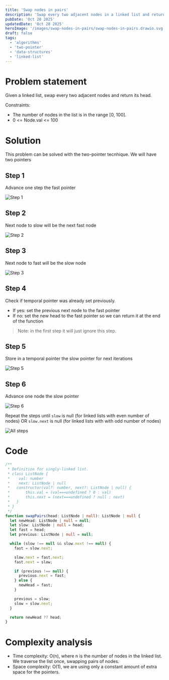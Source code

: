 ```yaml
---
title: 'Swap nodes in pairs'
description: 'Swap every two adjacent nodes in a linked list and return its head.'
pubDate: 'Oct 28 2025'
updatedDate: 'Oct 28 2025'
heroImage: '/images/swap-nodes-in-pairs/swap-nodes-in-pairs.drawio.svg'
draft: false
tags:
  - 'algorithms'
  - 'two-pointer'
  - 'data-structures'
  - 'linked-list'
---
```


# Problem statement

Given a linked list, swap every two adjacent nodes and return its head.

Constraints:

- The number of nodes in the list is in the range [0, 100].
- 0 <= Node.val <= 100

# Solution

This problem can be solved with the two-pointer tecnhique. We will have two pointers

## Step 1

Advance one step the fast pointer

![Step 1](/images/swap-nodes-in-pairs/swap-nodes-in-pairs.step-1.svg 'Step 1 - Advance fast pointer')

## Step 2

Next node to slow will be the next fast node

![Step 2](/images/swap-nodes-in-pairs/swap-nodes-in-pairs.step-2.svg 'Step 2 - Next slow node')

## Step 3

Next node to fast will be the slow node

![Step 3](/images/swap-nodes-in-pairs/swap-nodes-in-pairs.step-3.svg 'Step 3 - Next fast node')

## Step 4

Check if temporal pointer was already set previously.

- If yes: set the previous next node to the fast pointer
- If no: set the new head to the fast pointer so we can return it at the end of the function

> Note: in the first step it will just ignore this step.

## Step 5

Store in a temporal pointer the slow pointer for next iterations

![Step 5](/images/swap-nodes-in-pairs/swap-nodes-in-pairs.step-5.svg 'Step 5 - Temporal pointer')

## Step 6

Advance one node the slow pointer

![Step 6](/images/swap-nodes-in-pairs/swap-nodes-in-pairs.step-6.svg 'Step 6 - Slow pointer')

Repeat the steps until `slow` is null (for linked lists with even number of nodes) OR `slow.next` is null (for linked lists with with odd number of nodes)

![All steps](/images/swap-nodes-in-pairs/swap-nodes-in-pairs.all-steps.svg 'All steps - Swap nodes in pairs')

# Code

```typescript
/**
 * Definition for singly-linked list.
 * class ListNode {
 *    val: number
 *    next: ListNode | null
 *   constructor(val?: number, next?: ListNode | null) {
 *       this.val = (val===undefined ? 0 : val)
 *       this.next = (next===undefined ? null : next)
 *   }
 * }
 */
function swapPairs(head: ListNode | null): ListNode | null {
  let newHead: ListNode | null = null;
  let slow: ListNode | null = head;
  let fast = head;
  let previous: ListNode | null = null;

  while (slow !== null && slow.next !== null) {
    fast = slow.next;

    slow.next = fast.next;
    fast.next = slow;

    if (previous !== null) {
      previous.next = fast;
    } else {
      newHead = fast;
    }

    previous = slow;
    slow = slow.next;
  }

  return newHead ?? head;
}
```

# Complexity analysis

- Time complexity: O(n), where n is the number of nodes in the linked list. We traverse the list once, swapping pairs of nodes.
- Space complexity: O(1), we are using only a constant amount of extra space for the pointers.
